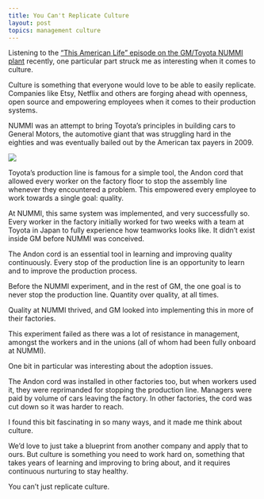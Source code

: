 ```yaml
---
title: You Can't Replicate Culture
layout: post
topics: management culture
---
```

Listening to the [“This American Life” episode on the GM/Toyota NUMMI plant](http://www.thisamericanlife.org/radio-archives/episode/403/nummi) recently, one particular part struck me as interesting when it comes to culture.

Culture is something that everyone would love to be able to easily replicate. Companies like Etsy, Netflix and others are forging ahead with openness, open source and empowering employees when it comes to their production systems.

NUMMI was an attempt to bring Toyota’s principles in building cars to General Motors, the automotive giant that was struggling hard in the eighties and was eventually bailed out by the American tax payers in 2009.

![](http://i.imgur.com/QhSNhcS.png)

Toyota’s production line is famous for a simple tool, the Andon cord that allowed every worker on the factory floor to stop the assembly line whenever they encountered a problem. This empowered every employee to work towards a single goal: quality.

At NUMMI, this same system was implemented, and very successfully so. Every worker in the factory initially worked for two weeks with a team at Toyota in Japan to fully experience how teamworks looks like. It didn’t exist inside GM before NUMMI was conceived.

The Andon cord is an essential tool in learning and improving quality continuously. Every stop of the production line is an opportunity to learn and to improve the production process.

Before the NUMMI experiment, and in the rest of GM, the one goal is to never stop the production line. Quantity over quality, at all times.

Quality at NUMMI thrived, and GM looked into implementing this in more of their factories.

This experiment failed as there was a lot of resistance in management, amongst the workers and in the unions (all of whom had been fully onboard at NUMMI).

One bit in particular was interesting about the adoption issues.

The Andon cord was installed in other factories too, but when workers used it, they were reprimanded for stopping the production line. Managers were paid by volume of cars leaving the factory. In other factories, the cord was cut down so it was harder to reach.

I found this bit fascinating in so many ways, and it made me think about culture.

We’d love to just take a blueprint from another company and apply that to ours. But culture is something you need to work hard on, something that takes years of learning and improving to bring about, and it requires continuous nurturing to stay healthy.

You can’t just replicate culture.
